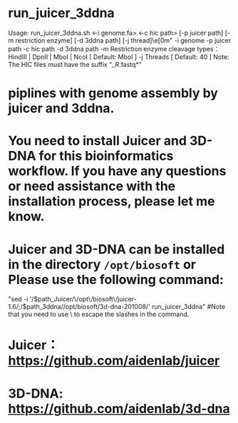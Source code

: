 # run_juicer_3ddna
Usage: run_juicer_3ddna.sh <-i genome.fa> <-c hic path> [-p juicer path] [-m restriction enzyme] [-d 3ddna path] [-j thread]\e[0m"
                            -i          genome
                          	-p          juicer path
                          	-c          hic path
                          	-d          3ddna path
                          	-m          Restriction enzyme cleavage types：HindIII | DpnII | MboI | NcoI     [ Default: MboI ]
                          	-j          Threads                                      [ Default: 40 ]
                          	 Note: The HIC files must have the suffix "*_R*.fastq*"
# piplines with genome assembly by juicer and 3ddna.
# You need to install Juicer and 3D-DNA for this bioinformatics workflow. If you have any questions or need assistance with the installation process, please let me know.
# Juicer and 3D-DNA can be installed in the directory `/opt/biosoft` or Please use the following command: 
"sed -i '/$path_Juicer/\/opt\/biosoft\/juicer-1.6/;/$path_3ddna/\/opt\/biosoft\/3d-dna-201008/'  run_juicer_3ddna"
#Note that you need to use \ to escape the slashes in the command.
# Juicer：https://github.com/aidenlab/juicer
# 3D-DNA: https://github.com/aidenlab/3d-dna
